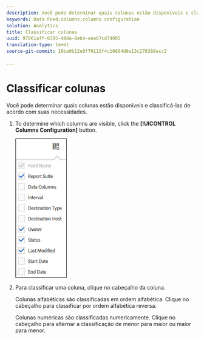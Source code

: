 ```yaml
---
description: Você pode determinar quais colunas estão disponíveis e classificá-las de acordo com suas necessidades.
keywords: Data Feed;columns;columns configuration
solution: Analytics
title: Classificar colunas
uuid: 97861aff-6395-48da-8eb4-aea67cd74005
translation-type: tm+mt
source-git-commit: 16ba0b12e0f70112f4c10804d0a13c278388ecc2

---
```



# Classificar colunas

Você pode determinar quais colunas estão disponíveis e classificá-las de acordo com suas necessidades.

1. To determine which columns are visible, click the **[!UICONTROL Columns Configuration]** button.

   ![](assets/cols.jpg)

1. Para classificar uma coluna, clique no cabeçalho da coluna.

   Colunas alfabéticas são classificadas em ordem alfabética. Clique no cabeçalho para classificar por ordem alfabética reversa.

   Colunas numéricas são classificadas numericamente. Clique no cabeçalho para alternar a classificação de menor para maior ou maior para menor.
